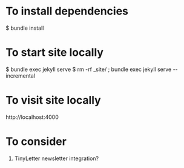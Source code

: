 # To install dependencies
$ bundle install

# To start site locally
$ bundle exec jekyll serve
$ rm -rf _site/ ; bundle exec jekyll serve --incremental

# To visit site locally
http://localhost:4000 


# To consider
1. TinyLetter newsletter integration?
